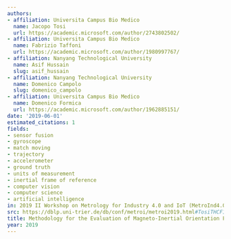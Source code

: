 ```yaml
---
authors:
- affiliation: Universita Campus Bio Medico
  name: Jacopo Tosi
  url: https://academic.microsoft.com/author/2743802502/
- affiliation: Universita Campus Bio Medico
  name: Fabrizio Taffoni
  url: https://academic.microsoft.com/author/1980997767/
- affiliation: Nanyang Technological University
  name: Asif Hussain
  slug: asif_hussain
- affiliation: Nanyang Technological University
  name: Domenico Campolo
  slug: domenico_campolo
- affiliation: Universita Campus Bio Medico
  name: Domenico Formica
  url: https://academic.microsoft.com/author/1962885151/
date: '2019-06-01'
estimated_citations: 1
fields:
- sensor fusion
- gyroscope
- match moving
- trajectory
- accelerometer
- ground truth
- units of measurement
- inertial frame of reference
- computer vision
- computer science
- artificial intelligence
in: 2019 II Workshop on Metrology for Industry 4.0 and IoT (MetroInd4.0&IoT)
src: https://dblp.uni-trier.de/db/conf/metroi/metroi2019.html#TosiTHCF19
title: Methodology for the Evaluation of Magneto-Inertial Orientation Filters in SO(3)
year: 2019
---
```

